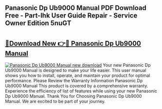 ## Panasonic Dp Ub9000 Manual PDF Download Free - Part-lhk User Guide Repair - Service Owner Edition 5nuGT

# <h2><a href="http://bc98747.oget.top/?id=Panasonic+Dp+Ub9000+Manual">🔗Download New 👉🔴 Panasonic Dp Ub9000 Manual</a></h2>

[![Panasonic Dp Ub9000 Manual new download](https://i.imgur.com/5g1atiW.png)](http://bc98747.oget.top/?id=Panasonic+Dp+Ub9000+Manual)
Your new Panasonic Dp Ub9000 Manual is designed to make your life easier. This user manual shows you how to install, operate, and maintain your product for optimal performance. Please Review the Warranty Information Panasonic Dp Ub9000 Manual This product is covered by a comprehensive warranty. Experience the efficiency of list of features while using your new Panasonic Dp Ub9000 Manual. Thank You for Choosing Panasonic Dp Ub9000 Manual. We are excited to be part of your journey.
